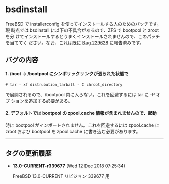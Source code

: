# bsdinstall

FreeBSD で installerconfig を使ってインストールする人のためのパッチです。現
時点では bsdinstall に以下の不具合があるので、ZFS で bootpool と zroot を分
けてインストールするとうまくインストールされませんので、このパッチを当ててく
ださい。なお、これは既に [Bug 229628](https://bugs.freebsd.org/bugzilla/show_bug.cgi?id=229628#attach_194980)
に報告済みです。

## バグの内容

#### 1. /boot -> /bootpool にシンボリックリンクが張られた状態で

	# tar - xf distrubution_tarball - C chroot_directory

で展開されるので、/bootpool 内に入らない。これを回避するには tar に -P オプ
ションを追加する必要がある。

#### 2. デフォルトでは bootpool の zpool.cache 情報が含まれませんので、起動
時に bootpool がインポートされません。これを回避するには zpool.cache に
zroot および bootpool を zpool.cache に書き込む必要があります。

---

## タグの更新履歴

* **13.0-CURRENT-r339677** (Wed 12 Dec 2018 07:25:34)

	FreeBSD 13.0-CURRENT リビジョン 339677 用
